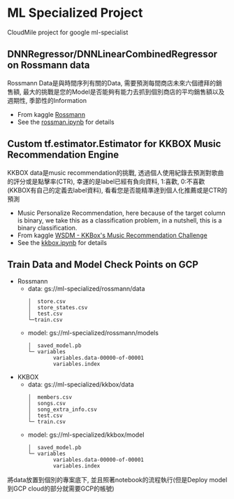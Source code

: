 # ML Specialized Project

CloudMile project for google ml-specialist 

## DNNRegressor/DNNLinearCombinedRegressor on Rossmann data 

Rossmann Data是與時間序列有關的Data, 需要預測每間商店未來六個禮拜的銷售額, 最大的挑戰是您的Model是否能夠有能力去抓到個別商店的平均銷售額以及週期性, 季節性的Information

- From kaggle [Rossmann](https://www.kaggle.com/c/rossmann-store-sales)
- See the [rossman.ipynb](rossmann/rossman.ipynb) for details

## Custom tf.estimator.Estimator for KKBOX Music Recommendation Engine

KKBOX data是music recommendation的挑戰, 透過個人使用紀錄去預測對歌曲的評分或是點擊率(CTR), 幸運的是label已經有負向資料, 1:喜歡, 0:不喜歡(KKBOX有自己的定義去label資料), 看看您是否能精準達到個人化推薦或是CTR的預測

- Music Personalize Recommendation, here because of the target column is binary, we take this as a classification problem, in a nutshell, this is a binary classification.
- From kaggle [WSDM - KKBox's Music Recommendation Challenge](https://www.kaggle.com/c/kkbox-music-recommendation-challenge/data)
- See the [kkbox.ipynb](kkbox/kkbox.ipynb) for details


## Train Data and Model Check Points on GCP

- Rossmann 
    - data: gs://ml-specialized/rossmann/data
        ```
        │  store.csv
        │  store_states.csv
        │  test.csv
        └─train.csv
        ```
    - model: gs://ml-specialized/rossmann/models
        ```
        │  saved_model.pb
        └─ variables
                variables.data-00000-of-00001
                variables.index
        ```
- KKBOX 
    - data: gs://ml-specialized/kkbox/data
        ```
        │  members.csv
        │  songs.csv
        │  song_extra_info.csv
        │  test.csv
        └─ train.csv
        ```
    - model: gs://ml-specialized/kkbox/model
        ```
        │  saved_model.pb
        └─ variables
                variables.data-00000-of-00001
                variables.index
        ```
        
將data放置到個別的專案底下, 並且照著notebook的流程執行(但是Deploy model到GCP cloud的部分就需要GCP的帳號)


